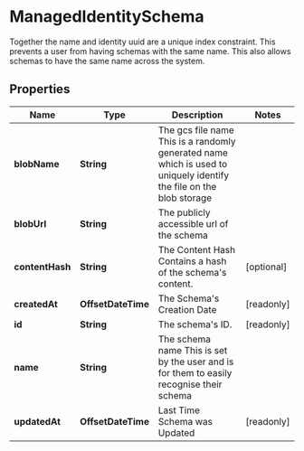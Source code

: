 

# ManagedIdentitySchema

Together the name and identity uuid are a unique index constraint. This prevents a user from having schemas with the same name. This also allows schemas to have the same name across the system.

## Properties

Name | Type | Description | Notes
------------ | ------------- | ------------- | -------------
**blobName** | **String** | The gcs file name  This is a randomly generated name which is used to uniquely identify the file on the blob storage | 
**blobUrl** | **String** | The publicly accessible url of the schema | 
**contentHash** | **String** | The Content Hash  Contains a hash of the schema&#39;s content. |  [optional]
**createdAt** | **OffsetDateTime** | The Schema&#39;s Creation Date |  [readonly]
**id** | **String** | The schema&#39;s ID. |  [readonly]
**name** | **String** | The schema name  This is set by the user and is for them to easily recognise their schema | 
**updatedAt** | **OffsetDateTime** | Last Time Schema was Updated |  [readonly]



